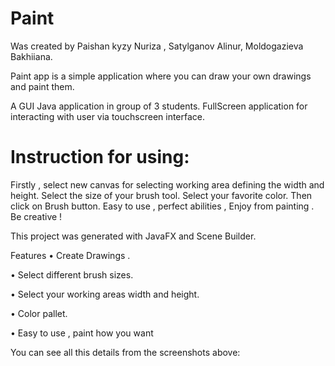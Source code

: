 # Paint
Was created by Paishan kyzy Nuriza , Satylganov Alinur, Moldogazieva Bakhiiana.

Paint app is a simple application where you can draw your own drawings and paint them.

A GUI Java application in group of 3 students.
FullScreen application for interacting with user via touchscreen interface.

# Instruction for using:

Firstly , select new canvas for selecting working area defining the width and height. Select the size of your brush tool. Select your favorite color. Then click on Brush button.
Easy to use , perfect abilities , Enjoy from painting . Be creative !

This project was generated with JavaFX and Scene Builder.

Features
• Create Drawings .

• Select different brush sizes.

• Select your working areas width and height.

• Color pallet.

• Easy to use , paint how you want

You can see all this details from the screenshots above:
